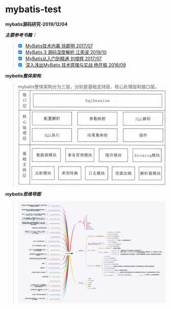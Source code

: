 # mybatis-test
 **mybatis源码研究-2019/12/04**

***主要参考书籍：***  
> - [x] [MyBatis技术内幕  徐郡明  2017/07](https://pan.baidu.com/s/1-JGtoXADDjQRw5v51np4vA "提取码是fcak")  
> - [x] [MyBatis 3 源码深度解析  江荣波  2019/10](https://pan.baidu.com/s/1-JGtoXADDjQRw5v51np4vA "最新出版没有电子书")  
> - [x] [MyBatis从入门到精通  刘增辉  2017/07](https://pan.baidu.com/s/1-JGtoXADDjQRw5v51np4vA "提取码是fcak")   
> - [x] [深入浅出MyBatis 技术原理与实战  杨开振  2016/09](https://pan.baidu.com/s/1-JGtoXADDjQRw5v51np4vA "提取码是fcak")  

***mybatis整体架构***  
> mybatis整体架构分为三层，分别是基础支持层、核心处理层和接口层。
> ![mybatis整体架构图](./mybatis整体架构图02.png "mybatis整体架构图")  

***mybatis思维导图***
> ![mybatis思维导图](./mybatis整体架构图01.png "mybatis思维导图")
